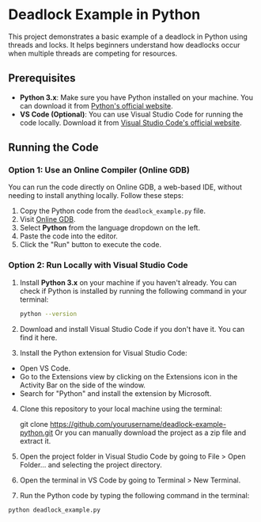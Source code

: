 # Deadlock Example in Python

This project demonstrates a basic example of a deadlock in Python using threads and locks. It helps beginners understand how deadlocks occur when multiple threads are competing for resources.

## Prerequisites

- **Python 3.x**: Make sure you have Python installed on your machine. You can download it from [Python's official website](https://www.python.org/downloads/).
- **VS Code (Optional)**: You can use Visual Studio Code for running the code locally. Download it from [Visual Studio Code's official website](https://code.visualstudio.com/).

## Running the Code

### Option 1: Use an Online Compiler (Online GDB)

You can run the code directly on Online GDB, a web-based IDE, without needing to install anything locally. Follow these steps:

1. Copy the Python code from the `deadlock_example.py` file.
2. Visit [Online GDB](https://www.onlinegdb.com/).
3. Select **Python** from the language dropdown on the left.
4. Paste the code into the editor.
5. Click the "Run" button to execute the code.

### Option 2: Run Locally with Visual Studio Code

1. Install **Python 3.x** on your machine if you haven't already. You can check if Python is installed by running the following command in your terminal:

   ```bash
   python --version

2. Download and install Visual Studio Code if you don't have it. You can find it here.

3. Install the Python extension for Visual Studio Code:

 - Open VS Code.
 - Go to the Extensions view by clicking on the Extensions icon in the Activity Bar on the side of the window.
 - Search for "Python" and install the extension by Microsoft.

4. Clone this repository to your local machine using the terminal:

   git clone https://github.com/yourusername/deadlock-example-python.git
   Or you can manually download the project as a zip file and extract it.

5. Open the project folder in Visual Studio Code by going to File > Open Folder... and selecting the project directory.

6. Open the terminal in VS Code by going to Terminal > New Terminal.

7. Run the Python code by typing the following command in the terminal:

```bash
python deadlock_example.py
